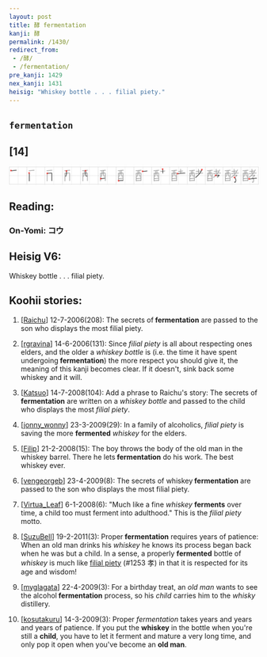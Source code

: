 ```yaml
---
layout: post
title: 酵 fermentation
kanji: 酵
permalink: /1430/
redirect_from:
 - /酵/
 - /fermentation/
pre_kanji: 1429
nex_kanji: 1431
heisig: "Whiskey bottle . . . filial piety."
---
```


## `fermentation`

## [14]

<div class="stroke"><img src="../images/E985B5.png" /></div>

## Reading:

### On-Yomi: コウ

## Heisig V6:

Whiskey bottle . . . filial piety.

## Koohii stories:

1) [<a href="http://kanji.koohii.com/profile/Raichu">Raichu</a>] 12-7-2006(208): The secrets of<strong> fermentation</strong> are passed to the son who displays the most filial piety.

2) [<a href="http://kanji.koohii.com/profile/rgravina">rgravina</a>] 14-6-2006(131): Since <em>filial piety</em> is all about respecting ones elders, and the older a <em>whiskey bottle</em> is (i.e. the time it have spent undergoing<strong> fermentation</strong>) the more respect you should give it, the meaning of this kanji becomes clear. If it doesn&#039;t, sink back some whiskey and it will.

3) [<a href="http://kanji.koohii.com/profile/Katsuo">Katsuo</a>] 14-7-2008(104): Add a phrase to Raichu&#039;s story: The secrets of<strong> fermentation</strong> are written on a <em>whiskey bottle</em> and passed to the child who displays the most <em>filial piety</em>.

4) [<a href="http://kanji.koohii.com/profile/jonny_wonny">jonny_wonny</a>] 23-3-2009(29): In a family of alcoholics, <em>filial piety</em> is saving the more <strong>fermented</strong> <em>whiskey</em> for the elders.

5) [<a href="http://kanji.koohii.com/profile/Filip">Filip</a>] 21-2-2008(15): The boy throws the body of the old man in the whiskey barrel. There he lets<strong> fermentation</strong> do his work. The best whiskey ever.

6) [<a href="http://kanji.koohii.com/profile/vengeorgeb">vengeorgeb</a>] 23-4-2009(8): The secrets of whiskey<strong> fermentation</strong> are passed to the son who displays the most filial piety.

7) [<a href="http://kanji.koohii.com/profile/Virtua_Leaf">Virtua_Leaf</a>] 6-1-2008(6): &quot;Much like a fine <em>whiskey</em> <strong>ferments</strong> over time, a child too must ferment into adulthood.&quot; This is the <em>filial piety</em> motto.

8) [<a href="http://kanji.koohii.com/profile/SuzuBell">SuzuBell</a>] 19-2-2011(3): Proper<strong> fermentation</strong> requires years of patience: When an old man drinks his <em>whiskey</em> he knows its process began back when he was but a child. In a sense, a properly <strong>fermented</strong> bottle of <em>whiskey</em> is much like <a href="../1253">filial piety</a> (#1253 孝) in that it is respected for its age and wisdom!

9) [<a href="http://kanji.koohii.com/profile/myglagata">myglagata</a>] 22-4-2009(3): For a birthday treat, an <em>old man</em> wants to see the alcohol<strong> fermentation</strong> process, so his <em>child</em> carries him to the <em>whisky</em> distillery.

10) [<a href="http://kanji.koohii.com/profile/kosutakuru">kosutakuru</a>] 14-3-2009(3): Proper <em>fermentation</em> takes years and years and years of patience. If you put the <strong>whiskey</strong> in the bottle when you&#039;re still a <strong>child</strong>, you have to let it ferment and mature a very long time, and only pop it open when you&#039;ve become an <strong>old man</strong>.
